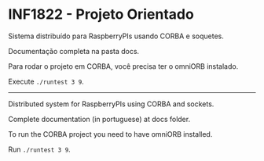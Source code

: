 # INF1822 - Projeto Orientado

Sistema distribuído para RaspberryPIs usando CORBA e soquetes.

Documentação completa na pasta docs.

Para rodar o projeto em CORBA, você precisa ter o omniORB instalado.

Execute `./runtest 3 9`.


________________________________________________________________________________


Distributed system for RaspberryPIs using CORBA and sockets.

Complete documentation (in portuguese) at docs folder.

To run the CORBA project you need to have omniORB installed.

Run `./runtest 3 9`.